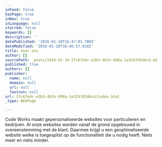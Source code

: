 ```yaml
---
inFeed: false
hasPage: true
inNav: true
inLanguage: null
starred: false
keywords: []
description: ''
datePublished: '2016-01-10T16:47:01.708Z'
dateModified: '2016-01-10T16:46:57.018Z'
title: over ons
author: []
sourcePath: _posts/2016-01-10-2fc67edc-e3b3-4b7e-998a-1e3247d546c4.md
published: true
authors: []
publisher:
  name: null
  domain: null
  url: null
  favicon: null
url: 2fc67edc-e3b3-4b7e-998a-1e3247d546c4/index.html
_type: WebPage

---
```

Code Works maakt gepersonaliseerde websites voor particulieren en bedrijven. Al onze websites worden vanaf de grond opgebouwd in overeenstemming met de klant. Daarmee krijgt u een geoptimaliseerde website welke is toegespitst op de functionaliteit die u nodig heeft. Niets meer en niets minder.